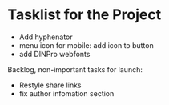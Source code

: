 # Tasklist for the Project

- Add hyphenator 
- menu icon for mobile: add icon to button
- add DINPro webfonts

Backlog, non-important tasks for launch:
- Restyle share links
- fix author infomation section